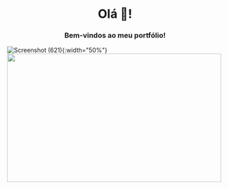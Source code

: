 <h1 align="center">Olá 👋!</h1>
<h3 align="center">Bem-vindos ao meu portfólio!</h3>


![Screenshot (621)](https://github.com/YoungKing-Joshua/Portfolio-Site2/assets/110766878/e43fd772-81dc-4d5e-8b0e-74d3e4b082bd){:width="50%"}
<img src="https://github.com/YoungKing-Joshua/Portfolio-Site2/assets/110766878/7bbab8a0-8e65-4f1e-9f8d-28f92f45e4da" width="500" height="300">
